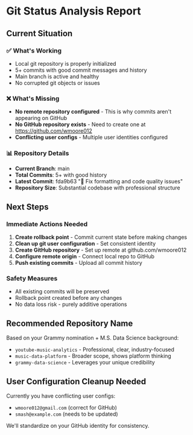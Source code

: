 # Git Status Analysis Report

## Current Situation

### ✅ What's Working
- Local git repository is properly initialized
- 5+ commits with good commit messages and history
- Main branch is active and healthy
- No corrupted git objects or issues

### ❌ What's Missing
- **No remote repository configured** - This is why commits aren't appearing on GitHub
- **No GitHub repository exists** - Need to create one at https://github.com/wmoore012
- **Conflicting user configs** - Multiple user identities configured

### 📊 Repository Details
- **Current Branch**: main
- **Total Commits**: 5+ with good history
- **Latest Commit**: fda9b63 "🔧 Fix formatting and code quality issues"
- **Repository Size**: Substantial codebase with professional structure

## Next Steps

### Immediate Actions Needed
1. **Create rollback point** - Commit current state before making changes
2. **Clean up git user configuration** - Set consistent identity
3. **Create GitHub repository** - Set up remote at github.com/wmoore012
4. **Configure remote origin** - Connect local repo to GitHub
5. **Push existing commits** - Upload all commit history

### Safety Measures
- All existing commits will be preserved
- Rollback point created before any changes
- No data loss risk - purely additive operations

## Recommended Repository Name
Based on your Grammy nomination + M.S. Data Science background:
- `youtube-music-analytics` - Professional, clear, industry-focused
- `music-data-platform` - Broader scope, shows platform thinking
- `grammy-data-science` - Leverages your unique credibility

## User Configuration Cleanup Needed
Currently you have conflicting user configs:
- `wmoore012@gmail.com` (correct for GitHub)
- `smash@example.com` (needs to be updated)

We'll standardize on your GitHub identity for consistency.